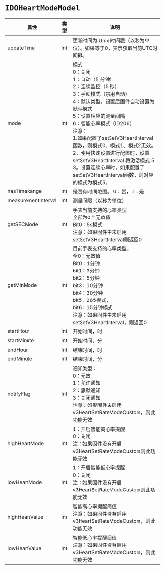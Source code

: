 # `IDOHeartModeModel`

| 属性        | 类型    | 说明         |
| ----------- | ------- | ------------ |
| updateTime | Int | 更新时间为 Unix 时间戳（以秒为单位）。如果等于0，表示获取当前UTC时间戳。 |
| mode | Int | 模式<br/>0：关闭<br/>1：自动（5 分钟）<br/>2：连续监控（5 秒）<br/>3：手动模式（禁用自动）<br/>4：默认类型，设置后固件自动设置为默认模式<br/>5：设置相应的测量间隔<br/>6：智能心率模式（ID206）<br/>注意：<br/>1.如果配置了setSetV3HeartInterval函数，则模式0、模式1、模式2无效。<br/>2．使用快速设置进行配置时，设置 setSetV3HeartInterval 将激活模式 5<br/>3。设置连续心率时，如果配置了setSetV3HeartInterval函数，则对应的模式为模式5。<br/> |
| hasTimeRange | Int | 是否有时间范围。 0：否，1：是 |
| measurementInterval | Int | 测量间隔（以秒为单位） |
| getSECMode | Int | 手表当前支持的心率类型<br/>全部为0个无效值<br/>Bit0：5s模式<br/>注意：如果固件中未启用setSetV3HeartInterval则返回0<br/> |
| getMinMode | Int | 目前手表支持的心率类型，<br/>全0：无效值<br/>Bit0：1分钟<br/>bit1：3分钟<br/>bit2：5分钟<br/>bit3：10分钟<br/>bit4：30分钟<br/>bit5：285模式，<br/>bit6：15分钟模式<br/>注意：如果固件中未启用setSetV3HeartInterval，则返回0 |
| startHour | Int | 开始时间，时 |
| startMinute | Int | 开始时间，分 |
| endHour | Int | 结束时间，时 |
| endMinute | Int | 结束时间，分 |
| notifyFlag | Int | 通知类型：<br/>0：无效<br/>1：允许通知<br/>2：静默通知<br/>3：关闭通知<br/>注意：如果固件未启用v3HeartSetRateModeCustom，则此功能无效 |
| highHeartMode | Int | 1：开启智能高心率提醒<br/>0：关闭<br/>注：如果固件没有开启v3HeartSetRateModeCustom则此功能无效 |
| lowHeartMode | Int | 1：开启智能低心率提醒<br/>0：关闭<br/>注：如果固件没有开启v3HeartSetRateModeCustom则此功能无效 |
| highHeartValue | Int | 智能高心率提醒阈值<br/>注意：如果固件没有启用v3HeartSetRateModeCustom，则此功能无效 |
| lowHeartValue | Int | 智能低心率提醒阈值<br/>注意：如果固件没有启用v3HeartSetRateModeCustom，则此功能无效 |

